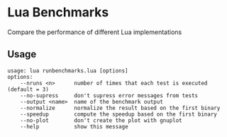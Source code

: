 # Lua Benchmarks

Compare the performance of different Lua implementations

## Usage

```
usage: lua runbenchmarks.lua [options]
options:
    --nruns <n>      number of times that each test is executed (default = 3)
    --no-supress     don't supress error messages from tests
    --output <name>  name of the benchmark output
    --normalize      normalize the result based on the first binary
    --speedup        compute the speedup based on the first binary
    --no-plot        don't create the plot with gnuplot
    --help           show this message
```

